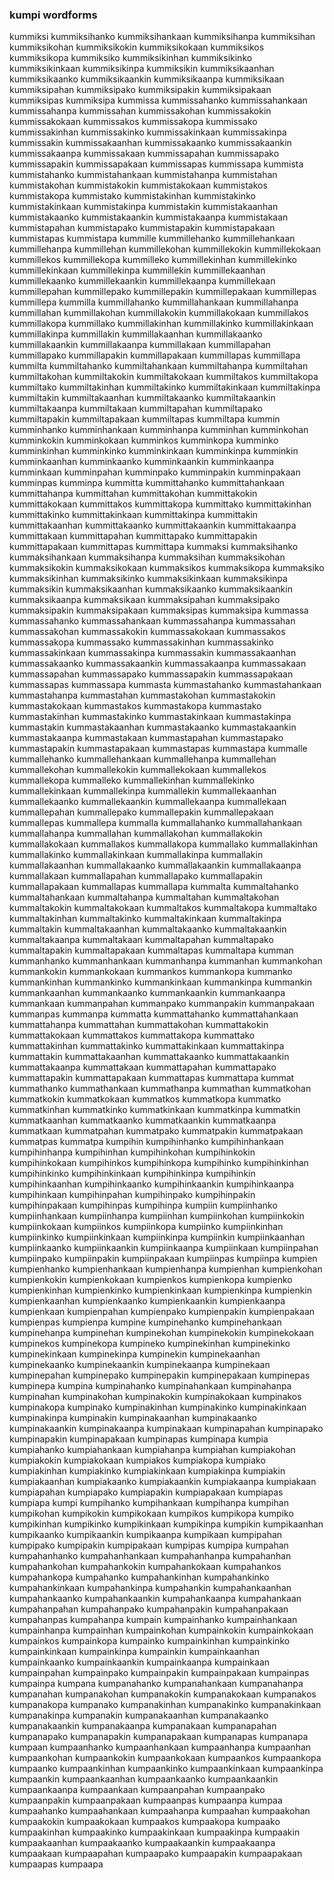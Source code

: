 
### kumpi wordforms

kummiksi
kummiksihanko
kummiksihankaan
kummiksihanpa
kummiksihan
kummiksikohan
kummiksikokin
kummiksikokaan
kummiksikos
kummiksikopa
kummiksiko
kummiksikinhan
kummiksikinko
kummiksikinkaan
kummiksikinpa
kummiksikin
kummiksikaanhan
kummiksikaanko
kummiksikaankin
kummiksikaanpa
kummiksikaan
kummiksipahan
kummiksipako
kummiksipakin
kummiksipakaan
kummiksipas
kummiksipa
kummissa
kummissahanko
kummissahankaan
kummissahanpa
kummissahan
kummissakohan
kummissakokin
kummissakokaan
kummissakos
kummissakopa
kummissako
kummissakinhan
kummissakinko
kummissakinkaan
kummissakinpa
kummissakin
kummissakaanhan
kummissakaanko
kummissakaankin
kummissakaanpa
kummissakaan
kummissapahan
kummissapako
kummissapakin
kummissapakaan
kummissapas
kummissapa
kummista
kummistahanko
kummistahankaan
kummistahanpa
kummistahan
kummistakohan
kummistakokin
kummistakokaan
kummistakos
kummistakopa
kummistako
kummistakinhan
kummistakinko
kummistakinkaan
kummistakinpa
kummistakin
kummistakaanhan
kummistakaanko
kummistakaankin
kummistakaanpa
kummistakaan
kummistapahan
kummistapako
kummistapakin
kummistapakaan
kummistapas
kummistapa
kummille
kummillehanko
kummillehankaan
kummillehanpa
kummillehan
kummillekohan
kummillekokin
kummillekokaan
kummillekos
kummillekopa
kummilleko
kummillekinhan
kummillekinko
kummillekinkaan
kummillekinpa
kummillekin
kummillekaanhan
kummillekaanko
kummillekaankin
kummillekaanpa
kummillekaan
kummillepahan
kummillepako
kummillepakin
kummillepakaan
kummillepas
kummillepa
kummilla
kummillahanko
kummillahankaan
kummillahanpa
kummillahan
kummillakohan
kummillakokin
kummillakokaan
kummillakos
kummillakopa
kummillako
kummillakinhan
kummillakinko
kummillakinkaan
kummillakinpa
kummillakin
kummillakaanhan
kummillakaanko
kummillakaankin
kummillakaanpa
kummillakaan
kummillapahan
kummillapako
kummillapakin
kummillapakaan
kummillapas
kummillapa
kummilta
kummiltahanko
kummiltahankaan
kummiltahanpa
kummiltahan
kummiltakohan
kummiltakokin
kummiltakokaan
kummiltakos
kummiltakopa
kummiltako
kummiltakinhan
kummiltakinko
kummiltakinkaan
kummiltakinpa
kummiltakin
kummiltakaanhan
kummiltakaanko
kummiltakaankin
kummiltakaanpa
kummiltakaan
kummiltapahan
kummiltapako
kummiltapakin
kummiltapakaan
kummiltapas
kummiltapa
kummin
kumminhanko
kumminhankaan
kumminhanpa
kumminhan
kumminkohan
kumminkokin
kumminkokaan
kumminkos
kumminkopa
kumminko
kumminkinhan
kumminkinko
kumminkinkaan
kumminkinpa
kumminkin
kumminkaanhan
kumminkaanko
kumminkaankin
kumminkaanpa
kumminkaan
kumminpahan
kumminpako
kumminpakin
kumminpakaan
kumminpas
kumminpa
kummitta
kummittahanko
kummittahankaan
kummittahanpa
kummittahan
kummittakohan
kummittakokin
kummittakokaan
kummittakos
kummittakopa
kummittako
kummittakinhan
kummittakinko
kummittakinkaan
kummittakinpa
kummittakin
kummittakaanhan
kummittakaanko
kummittakaankin
kummittakaanpa
kummittakaan
kummittapahan
kummittapako
kummittapakin
kummittapakaan
kummittapas
kummittapa
kummaksi
kummaksihanko
kummaksihankaan
kummaksihanpa
kummaksihan
kummaksikohan
kummaksikokin
kummaksikokaan
kummaksikos
kummaksikopa
kummaksiko
kummaksikinhan
kummaksikinko
kummaksikinkaan
kummaksikinpa
kummaksikin
kummaksikaanhan
kummaksikaanko
kummaksikaankin
kummaksikaanpa
kummaksikaan
kummaksipahan
kummaksipako
kummaksipakin
kummaksipakaan
kummaksipas
kummaksipa
kummassa
kummassahanko
kummassahankaan
kummassahanpa
kummassahan
kummassakohan
kummassakokin
kummassakokaan
kummassakos
kummassakopa
kummassako
kummassakinhan
kummassakinko
kummassakinkaan
kummassakinpa
kummassakin
kummassakaanhan
kummassakaanko
kummassakaankin
kummassakaanpa
kummassakaan
kummassapahan
kummassapako
kummassapakin
kummassapakaan
kummassapas
kummassapa
kummasta
kummastahanko
kummastahankaan
kummastahanpa
kummastahan
kummastakohan
kummastakokin
kummastakokaan
kummastakos
kummastakopa
kummastako
kummastakinhan
kummastakinko
kummastakinkaan
kummastakinpa
kummastakin
kummastakaanhan
kummastakaanko
kummastakaankin
kummastakaanpa
kummastakaan
kummastapahan
kummastapako
kummastapakin
kummastapakaan
kummastapas
kummastapa
kummalle
kummallehanko
kummallehankaan
kummallehanpa
kummallehan
kummallekohan
kummallekokin
kummallekokaan
kummallekos
kummallekopa
kummalleko
kummallekinhan
kummallekinko
kummallekinkaan
kummallekinpa
kummallekin
kummallekaanhan
kummallekaanko
kummallekaankin
kummallekaanpa
kummallekaan
kummallepahan
kummallepako
kummallepakin
kummallepakaan
kummallepas
kummallepa
kummalla
kummallahanko
kummallahankaan
kummallahanpa
kummallahan
kummallakohan
kummallakokin
kummallakokaan
kummallakos
kummallakopa
kummallako
kummallakinhan
kummallakinko
kummallakinkaan
kummallakinpa
kummallakin
kummallakaanhan
kummallakaanko
kummallakaankin
kummallakaanpa
kummallakaan
kummallapahan
kummallapako
kummallapakin
kummallapakaan
kummallapas
kummallapa
kummalta
kummaltahanko
kummaltahankaan
kummaltahanpa
kummaltahan
kummaltakohan
kummaltakokin
kummaltakokaan
kummaltakos
kummaltakopa
kummaltako
kummaltakinhan
kummaltakinko
kummaltakinkaan
kummaltakinpa
kummaltakin
kummaltakaanhan
kummaltakaanko
kummaltakaankin
kummaltakaanpa
kummaltakaan
kummaltapahan
kummaltapako
kummaltapakin
kummaltapakaan
kummaltapas
kummaltapa
kumman
kummanhanko
kummanhankaan
kummanhanpa
kummanhan
kummankohan
kummankokin
kummankokaan
kummankos
kummankopa
kummanko
kummankinhan
kummankinko
kummankinkaan
kummankinpa
kummankin
kummankaanhan
kummankaanko
kummankaankin
kummankaanpa
kummankaan
kummanpahan
kummanpako
kummanpakin
kummanpakaan
kummanpas
kummanpa
kummatta
kummattahanko
kummattahankaan
kummattahanpa
kummattahan
kummattakohan
kummattakokin
kummattakokaan
kummattakos
kummattakopa
kummattako
kummattakinhan
kummattakinko
kummattakinkaan
kummattakinpa
kummattakin
kummattakaanhan
kummattakaanko
kummattakaankin
kummattakaanpa
kummattakaan
kummattapahan
kummattapako
kummattapakin
kummattapakaan
kummattapas
kummattapa
kummat
kummathanko
kummathankaan
kummathanpa
kummathan
kummatkohan
kummatkokin
kummatkokaan
kummatkos
kummatkopa
kummatko
kummatkinhan
kummatkinko
kummatkinkaan
kummatkinpa
kummatkin
kummatkaanhan
kummatkaanko
kummatkaankin
kummatkaanpa
kummatkaan
kummatpahan
kummatpako
kummatpakin
kummatpakaan
kummatpas
kummatpa
kumpihin
kumpihinhanko
kumpihinhankaan
kumpihinhanpa
kumpihinhan
kumpihinkohan
kumpihinkokin
kumpihinkokaan
kumpihinkos
kumpihinkopa
kumpihinko
kumpihinkinhan
kumpihinkinko
kumpihinkinkaan
kumpihinkinpa
kumpihinkin
kumpihinkaanhan
kumpihinkaanko
kumpihinkaankin
kumpihinkaanpa
kumpihinkaan
kumpihinpahan
kumpihinpako
kumpihinpakin
kumpihinpakaan
kumpihinpas
kumpihinpa
kumpiin
kumpiinhanko
kumpiinhankaan
kumpiinhanpa
kumpiinhan
kumpiinkohan
kumpiinkokin
kumpiinkokaan
kumpiinkos
kumpiinkopa
kumpiinko
kumpiinkinhan
kumpiinkinko
kumpiinkinkaan
kumpiinkinpa
kumpiinkin
kumpiinkaanhan
kumpiinkaanko
kumpiinkaankin
kumpiinkaanpa
kumpiinkaan
kumpiinpahan
kumpiinpako
kumpiinpakin
kumpiinpakaan
kumpiinpas
kumpiinpa
kumpien
kumpienhanko
kumpienhankaan
kumpienhanpa
kumpienhan
kumpienkohan
kumpienkokin
kumpienkokaan
kumpienkos
kumpienkopa
kumpienko
kumpienkinhan
kumpienkinko
kumpienkinkaan
kumpienkinpa
kumpienkin
kumpienkaanhan
kumpienkaanko
kumpienkaankin
kumpienkaanpa
kumpienkaan
kumpienpahan
kumpienpako
kumpienpakin
kumpienpakaan
kumpienpas
kumpienpa
kumpine
kumpinehanko
kumpinehankaan
kumpinehanpa
kumpinehan
kumpinekohan
kumpinekokin
kumpinekokaan
kumpinekos
kumpinekopa
kumpineko
kumpinekinhan
kumpinekinko
kumpinekinkaan
kumpinekinpa
kumpinekin
kumpinekaanhan
kumpinekaanko
kumpinekaankin
kumpinekaanpa
kumpinekaan
kumpinepahan
kumpinepako
kumpinepakin
kumpinepakaan
kumpinepas
kumpinepa
kumpina
kumpinahanko
kumpinahankaan
kumpinahanpa
kumpinahan
kumpinakohan
kumpinakokin
kumpinakokaan
kumpinakos
kumpinakopa
kumpinako
kumpinakinhan
kumpinakinko
kumpinakinkaan
kumpinakinpa
kumpinakin
kumpinakaanhan
kumpinakaanko
kumpinakaankin
kumpinakaanpa
kumpinakaan
kumpinapahan
kumpinapako
kumpinapakin
kumpinapakaan
kumpinapas
kumpinapa
kumpia
kumpiahanko
kumpiahankaan
kumpiahanpa
kumpiahan
kumpiakohan
kumpiakokin
kumpiakokaan
kumpiakos
kumpiakopa
kumpiako
kumpiakinhan
kumpiakinko
kumpiakinkaan
kumpiakinpa
kumpiakin
kumpiakaanhan
kumpiakaanko
kumpiakaankin
kumpiakaanpa
kumpiakaan
kumpiapahan
kumpiapako
kumpiapakin
kumpiapakaan
kumpiapas
kumpiapa
kumpi
kumpihanko
kumpihankaan
kumpihanpa
kumpihan
kumpikohan
kumpikokin
kumpikokaan
kumpikos
kumpikopa
kumpiko
kumpikinhan
kumpikinko
kumpikinkaan
kumpikinpa
kumpikin
kumpikaanhan
kumpikaanko
kumpikaankin
kumpikaanpa
kumpikaan
kumpipahan
kumpipako
kumpipakin
kumpipakaan
kumpipas
kumpipa
kumpahan
kumpahanhanko
kumpahanhankaan
kumpahanhanpa
kumpahanhan
kumpahankohan
kumpahankokin
kumpahankokaan
kumpahankos
kumpahankopa
kumpahanko
kumpahankinhan
kumpahankinko
kumpahankinkaan
kumpahankinpa
kumpahankin
kumpahankaanhan
kumpahankaanko
kumpahankaankin
kumpahankaanpa
kumpahankaan
kumpahanpahan
kumpahanpako
kumpahanpakin
kumpahanpakaan
kumpahanpas
kumpahanpa
kumpain
kumpainhanko
kumpainhankaan
kumpainhanpa
kumpainhan
kumpainkohan
kumpainkokin
kumpainkokaan
kumpainkos
kumpainkopa
kumpainko
kumpainkinhan
kumpainkinko
kumpainkinkaan
kumpainkinpa
kumpainkin
kumpainkaanhan
kumpainkaanko
kumpainkaankin
kumpainkaanpa
kumpainkaan
kumpainpahan
kumpainpako
kumpainpakin
kumpainpakaan
kumpainpas
kumpainpa
kumpana
kumpanahanko
kumpanahankaan
kumpanahanpa
kumpanahan
kumpanakohan
kumpanakokin
kumpanakokaan
kumpanakos
kumpanakopa
kumpanako
kumpanakinhan
kumpanakinko
kumpanakinkaan
kumpanakinpa
kumpanakin
kumpanakaanhan
kumpanakaanko
kumpanakaankin
kumpanakaanpa
kumpanakaan
kumpanapahan
kumpanapako
kumpanapakin
kumpanapakaan
kumpanapas
kumpanapa
kumpaan
kumpaanhanko
kumpaanhankaan
kumpaanhanpa
kumpaanhan
kumpaankohan
kumpaankokin
kumpaankokaan
kumpaankos
kumpaankopa
kumpaanko
kumpaankinhan
kumpaankinko
kumpaankinkaan
kumpaankinpa
kumpaankin
kumpaankaanhan
kumpaankaanko
kumpaankaankin
kumpaankaanpa
kumpaankaan
kumpaanpahan
kumpaanpako
kumpaanpakin
kumpaanpakaan
kumpaanpas
kumpaanpa
kumpaa
kumpaahanko
kumpaahankaan
kumpaahanpa
kumpaahan
kumpaakohan
kumpaakokin
kumpaakokaan
kumpaakos
kumpaakopa
kumpaako
kumpaakinhan
kumpaakinko
kumpaakinkaan
kumpaakinpa
kumpaakin
kumpaakaanhan
kumpaakaanko
kumpaakaankin
kumpaakaanpa
kumpaakaan
kumpaapahan
kumpaapako
kumpaapakin
kumpaapakaan
kumpaapas
kumpaapa

